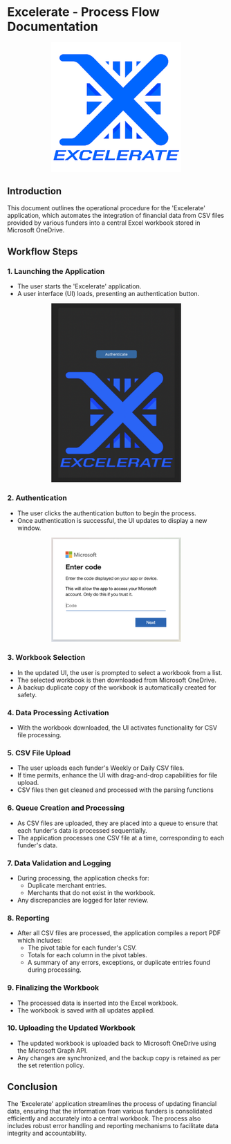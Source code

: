 # Excelerate - Process Flow Documentation

<div align="center">
  <img src="assets/GitHub_Logo.png" alt="Project Logo" width="300" />
</div>


## Introduction
This document outlines the operational procedure for the 'Excelerate' application, which automates the integration of financial data from CSV files provided by various funders into a central Excel workbook stored in Microsoft OneDrive.

## Workflow Steps

### 1. Launching the Application
- The user starts the 'Excelerate' application.
- A user interface (UI) loads, presenting an authentication button.
<div align="center">
  <img src="assets/Excelerate_Authentication.png" alt="Project Logo" width="300" />
</div>

### 2. Authentication
- The user clicks the authentication button to begin the process.
- Once authentication is successful, the UI updates to display a new window.
<div align="center">
  <img src="assets/Microsoft_Authentication.png" alt="Project Logo" width="300" />
</div>

### 3. Workbook Selection
- In the updated UI, the user is prompted to select a workbook from a list.
- The selected workbook is then downloaded from Microsoft OneDrive.
- A backup duplicate copy of the workbook is automatically created for safety.

### 4. Data Processing Activation
- With the workbook downloaded, the UI activates functionality for CSV file processing.

### 5. CSV File Upload
- The user uploads each funder's Weekly or Daily CSV files.
- If time permits, enhance the UI with drag-and-drop capabilities for file upload.
- CSV files then get cleaned and processed with the parsing functions

### 6. Queue Creation and Processing
- As CSV files are uploaded, they are placed into a queue to ensure that each funder's data is processed sequentially.
- The application processes one CSV file at a time, corresponding to each funder's data.

### 7. Data Validation and Logging
- During processing, the application checks for:
  - Duplicate merchant entries.
  - Merchants that do not exist in the workbook.
- Any discrepancies are logged for later review.

### 8. Reporting
- After all CSV files are processed, the application compiles a report PDF which includes:
  - The pivot table for each funder's CSV.
  - Totals for each column in the pivot tables.
  - A summary of any errors, exceptions, or duplicate entries found during processing.

### 9. Finalizing the Workbook
- The processed data is inserted into the Excel workbook.
- The workbook is saved with all updates applied.

### 10. Uploading the Updated Workbook
- The updated workbook is uploaded back to Microsoft OneDrive using the Microsoft Graph API.
- Any changes are synchronized, and the backup copy is retained as per the set retention policy.

## Conclusion
The 'Excelerate' application streamlines the process of updating financial data, ensuring that the information from various funders is consolidated efficiently and accurately into a central workbook. The process also includes robust error handling and reporting mechanisms to facilitate data integrity and accountability.


